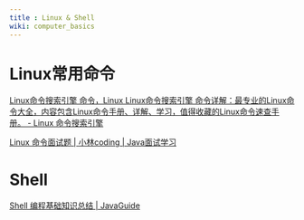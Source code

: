 ```yaml
---
title : Linux & Shell
wiki: computer_basics
---
```


# Linux常用命令

[Linux命令搜索引擎 命令，Linux Linux命令搜索引擎 命令详解：最专业的Linux命令大全，内容包含Linux命令手册、详解、学习，值得收藏的Linux命令速查手册。 - Linux 命令搜索引擎](https://wangchujiang.com/linux-command/)



[Linux 命令面试题 | 小林coding | Java面试学习](https://xiaolincoding.com/interview/linux.html#linux的常用命令了解过哪些)

# Shell

[Shell 编程基础知识总结 | JavaGuide](https://javaguide.cn/cs-basics/operating-system/shell-intro.html)
